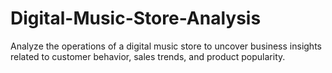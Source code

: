 # Digital-Music-Store-Analysis
 Analyze the operations of a digital music store to uncover business insights related to customer behavior, sales trends, and product popularity.
